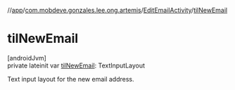 //[app](../../../index.md)/[com.mobdeve.gonzales.lee.ong.artemis](../index.md)/[EditEmailActivity](index.md)/[tilNewEmail](til-new-email.md)

# tilNewEmail

[androidJvm]\
private lateinit var [tilNewEmail](til-new-email.md): TextInputLayout

Text input layout for the new email address.
